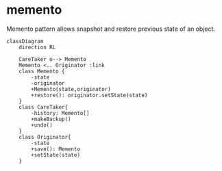 # memento

Memento pattern allows snapshot and restore previous state of an object.

```mermaid
classDiagram
    direction RL

    CareTaker o--> Memento
    Memento <.. Originator :link
    class Memento {
        -state
        -originator
        +Memento(state,originator)
        +restore(): originator.setState(state)
    }
    class CareTaker{
        -history: Memento[]
        +makeBackup()
        +undo()
    }
    class Originator{
        -state
        +save(): Memento
        +setState(state)
    }
```
